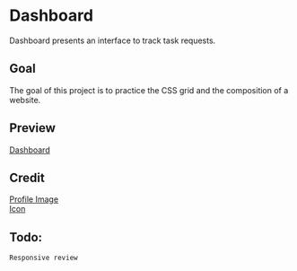 # Dashboard

Dashboard presents an interface to track task requests. 

## Goal

The goal of this project is to practice the CSS grid and the composition of a website.

## Preview

[Dashboard](https://haveadream1.github.io/dashboard/)

## Credit

[Profile Image](https://unsplash.com/photos/silhouette-of-man-illustration-2LowviVHZ-E?utm_content=creditShareLink&utm_medium=referral&utm_source=unsplash)    
[Icon](https://www.figma.com/design/R2uuGTAjvoJnjHJ1y8CP1p/Free-Universal-Icons-(Community)?t=f6Jus0aRotVQVEai-0)

## Todo:
    Responsive review    
